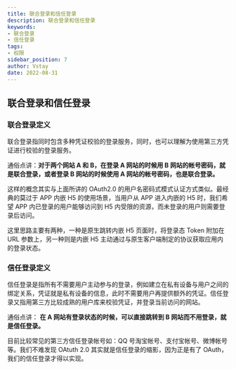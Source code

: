 ```yaml
---
title: 联合登录和信任登录
description: 联合登录和信任登录
keywords:
- 联合登录
- 信任登录
tags:
- 权限
sidebar_position: 7
author: Vstay
date: 2022-08-31
---
```

## 联合登录和信任登录

### 联合登录定义

联合登录指同时包含多种凭证校验的登录服务，同时，也可以理解为使用第三方凭证进行校验的登录服务。

通俗点讲：**对于两个网站 A 和 B，在登录 A 网站的时候用 B 网站的帐号密码，就是联合登录，或者登录 B 网站的时候使用 A 网站的帐号密码，也是联合登录。**

这样的概念其实与上面所讲的 OAuth2.0 的用户名密码式模式认证方式类似。最经典的莫过于 APP 内嵌 H5 的使用场景，当用户从 APP 进入内嵌的 H5 时，我们希望 APP 内已登录的用户能够访问到 H5 内受限的资源，而未登录的用户则需要登录后访问。

这里思路主要有两种，一种是原生跳转内嵌 H5 页面时，将登录态 Token 附加在 URL 参数上，另一种则是内嵌 H5 主动通过与原生客户端制定的协议获取应用内的登录状态。

### 信任登录定义

信任登录是指所有不需要用户主动参与的登录，例如建立在私有设备与用户之间的绑定关系，凭证就是私有设备的信息，此时不需要用户再提供额外的凭证。信任登录又指用第三方比较成熟的用户库来校验凭证，并登录当前访问的网站。

通俗点讲： **在 A 网站有登录状态的时候，可以直接跳转到 B 网站而不用登录，就是信任登录。**

目前比较常见的第三方信任登录帐号如：QQ 号淘宝帐号、支付宝帐号、微博帐号等。我们不难发现 OAtuth 2.0 其实就是信任登录的缩影，因为正是有了 OAuth，我们的信任登录才得以实现。
